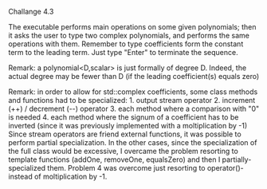 Challange 4.3

The executable performs main operations on some given polynomials; then it asks the user to type two complex polynomials, and performs the same operations with them.
Remember to type coefficients form the constant term to the leading term. Just type "Enter" to terminate the sequence.

Remark: a polynomial<D,scalar> is just formally of degree D. Indeed, the actual degree may be fewer than D (if the leading coefficient(s) equals zero)

Remark: in order to allow for std::complex<T> coefficients, some class methods and functions had to be specialized:
	1. output stream operator
	2. increment (++) / decrement (--) operator
	3. each method where a comparison with "0" is needed
	4. each method where the signum of a coefficient has to be inverted (since it was previously implemented with a moltiplication by -1)
Since stream operators are friend external functions, it was possible to perform partial specialization. In the other cases, since the specialization of the full class would be excessive, I overcame the problem resorting to template functions (addOne, removeOne, equalsZero) and then I partially-specialized them. Problem 4 was overcome just resorting to operator()- instead of moltiplication by -1.
